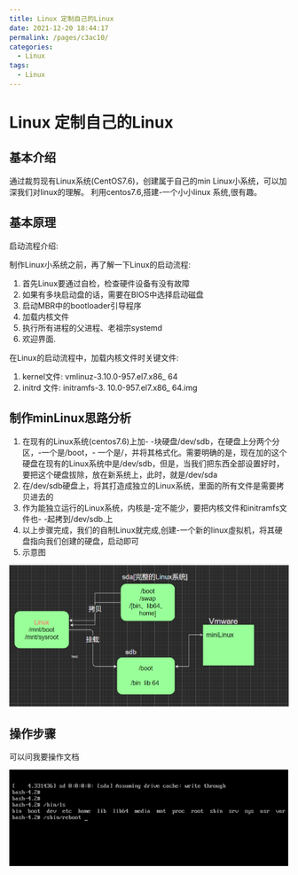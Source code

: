 ```yaml
---
title: Linux 定制自己的Linux
date: 2021-12-20 18:44:17
permalink: /pages/c3ac10/
categories:
  - Linux
tags:
  - Linux
---
```

# Linux 定制自己的Linux

## 基本介绍

通过裁剪现有Linux系统(CentOS7.6)，创建属于自己的min Linux小系统，可以加深我们对linux的理解。
利用centos7.6,搭建-一个小小linux 系统,很有趣。

## 基本原理

启动流程介绍:

制作Linux小系统之前，再了解一下Linux的启动流程:

1. 首先Linux要通过自检，检查硬件设备有没有故障
2. 如果有多块启动盘的话，需要在BIOS中选择启动磁盘
3. 启动MBR中的bootloader引导程序
4. 加载内核文件
5. 执行所有进程的父进程、老祖宗systemd
6. 欢迎界面.

在Linux的启动流程中，加载内核文件时关键文件:

1. kernel文件: vmlinuz-3.10.0-957.el7.x86_ 64
2.  initrd  文件: initramfs-3. 10.0-957.el7.x86_ 64.img

## 制作minLinux思路分析

1. 在现有的Linux系统(centos7.6)上加- -块硬盘/dev/sdb，在硬盘上分两个分区，-一个是/boot，- 一个是/，并将其格式化。需要明确的是，现在加的这个硬盘在现有的Linux系统中是/dev/sdb，但是，当我们把东西全部设置好时，要把这个硬盘拔除，放在新系统上，此时，就是/dev/sda
2. 在/dev/sdb硬盘上，将其打造成独立的Linux系统，里面的所有文件是需要拷贝进去的
3. 作为能独立运行的Linux系统，内核是-定不能少，要把内核文件和initramfs文件也- -起拷到/dev/sdb.上
4. 以上步骤完成，我们的自制Linux就完成,创建-一个新的linux虛拟机，将其硬盘指向我们创建的硬盘，启动即可
5. 示意图

![1632656569673](./images/19/01.png)

## 操作步骤

可以问我要操作文档

![1632668936287](./images/19/02.png)

